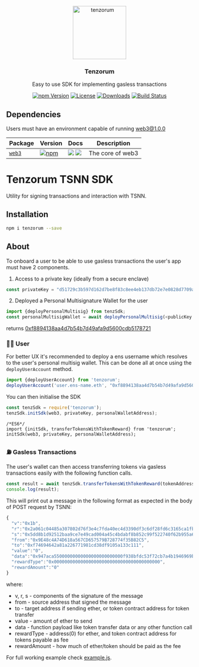 <p align="center">
  <a href="https://tenzorum.org/">
    <img alt="tenzorum" src="https://tenzorum.org/wp-content/uploads/2018/09/logo_tenz-e1537146360637.png" width="144">
  </a>
</p>

<h3 align="center">
  Tenzorum
</h3>

<p align="center">
  Easy to use SDK for implementing gasless transactions
</p>

<center>

[![npm Version](https://img.shields.io/npm/v/tenzorum.svg)](https://www.npmjs.com/package/tenzorum)
[![License](https://img.shields.io/npm/l/tenzorum.svg)](https://www.npmjs.com/package/tenzorum)
[![Downloads](https://img.shields.io/npm/dt/tenzorum.svg)](https://www.npmjs.com/package/tenzorum)
[![Build Status](https://travis-ci.org/airbnb/enzyme.svg)](https://travis-ci.org/airbnb/enzyme)

</center>

## Dependencies

Users must have an environment capable of running web3@1.0.0

| Package                                                | Version                                                                                                                             | Docs                                                                                                                                                                                                                                                                          | Description                                                                        |
| ------------------------------------------------------ | ----------------------------------------------------------------------------------------------------------------------------------- | ----------------------------------------------------------------------------------------------------------------------------------------------------------------------------------------------------------------------------------------------------------------------------- | ---------------------------------------------------------------------------------- |
| [`web3`](/packages/web3)               | [![npm](https://img.shields.io/npm/v/web3.svg?style=flat-square)](https://www.npmjs.com/package/web3)               | [![](https://img.shields.io/badge/API%20Docs-site-green.svg?style=flat-square)](https://web3js.readthedocs.io/en/1.0/getting-started.html) [![](https://img.shields.io/badge/API%20Docs-markdown-lightgrey.svg?style=flat-square)](/packages/web3/docs)          | The core of web3                                                          |


# Tenzorum TSNN SDK
Utility for signing transactions and interaction with TSNN.

## Installation
```bash
npm i tenzorum --save
```

## About
To onboard a user to be able to use gasless transactions the user's app must have 2 components.

1. Access to a private key (ideally from a secure enclave)
```js
const privateKey = "d51729c3b597d162d7be8f83c8ee4eb137db72e7e0828d7709a1a5b274afe017";
```
2. Deployed a Personal Multisignature Wallet for the user
```js
import {deployPersonalMultisig} from tenzSdk;
const personalMultisigWallet = await deployPersonalMultisig(<publicKey from privateKey>)
```
returns <ContractAddress>[0xf8894138aa4d7b54b7d49afa9d5600cdb5178721](https://ropsten.etherscan.io/address/0xf8894138aa4d7b54b7d49afa9d5600cdb5178721#readContract)

### 👩‍🚀 User
For better UX it's recommended to deploy a ens username which resolves to the user's personal multisig wallet.
This can be done all at once using the ```deployUserAccount``` method.
```js
import {deployUserAccount} from 'tenzorum';
deployUserAccount('user.ens-name.eth', "0xf8894138aa4d7b54b7d49afa9d5600cdb5178721");
```

You can then initialise the SDK
```js
const tenzSdk = require('tenzorum');
tenzSdk.initSdk(web3, privateKey, personalWalletAddress);
```
```ES6
/*ES6*/
import {initSdk, transferTokensWithTokenReward} from 'tenzorum';
initSdk(web3, privateKey, personalWalletAddress);
```

### ⛽️ Gasless Transactions
The user's wallet can then access transferring tokens via gasless transactions easily
with the following function calls.

```js
const result = await tenzSdk.transferTokensWithTokenReward(tokenAddress, tenTokens, toAddress, oneToken);
console.log(result);
```


This will print out a message in the following format as expected in the body of POST 
request by TSNN:

```js
{
  "v":"0x1b",
  "r":"0x2a061c04485a307802d76f3e4c7fda40ec4d3390df3c6df28fd6c3165ca1fb59",
  "s":"0x5dd8b1d92512baa9ce7e49cad004a45c4bdabf8b852c99f522740f62b955a6c6",
  "from":"0x9E48c4A74D618a567CD657579B728774f35B82C5",
  "to":"0xf74694642a81a226771981cd38df9105a133c111",
  "value":"0",
  "data":"0x947aca55000000000000000000000000f938bfdc53f72cb7a4b1946969ba0cce05c902c6",
  "rewardType":"0x0000000000000000000000000000000000000000",
  "rewardAmount":"0"
}
```

where:

* v, r, s - components of the signature of the message
* from - source address that signed the message
* to - target address if sending ether, or token contract address for token transfer
* value - amount of ether to send
* data - function payload like token transfer data or any other function call
* rewardType - address(0) for ether, and token contract address for tokens payable as fee
* rewardAmount - how much of ether/token should be paid as the fee


For full working example check [example.js](https://github.com/Tenzorum/tenzorum-pkg/blob/master/example.js).
